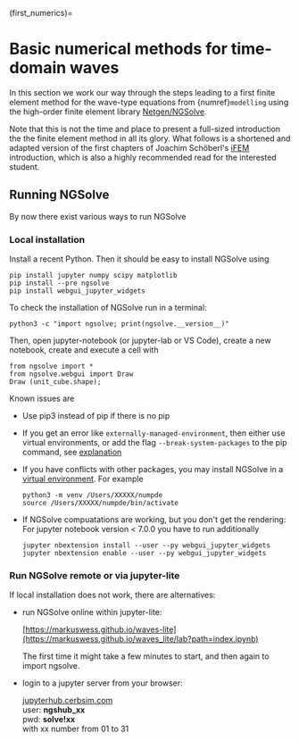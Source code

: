 (first_numerics)=
# Basic numerical methods for time-domain waves

In this section we work our way through the steps leading to a first finite element method for the wave-type equations from {numref}`modelling` using the high-order finite element library [Netgen/NGSolve](https://ngsolve.org).

Note that this is not the time and place to present a full-sized introduction the the finite element method in all its glory. What follows is a shortened and adapted version of the first chapters of Joachim Schöberl's [iFEM](https://jschoeberl.github.io/iFEM/) introduction, which is also a highly recommended read for the interested student.

## Running NGSolve

By now there exist various ways to run NGSolve

### Local installation
Install a recent Python. Then it should be easy to install NGSolve using

    pip install jupyter numpy scipy matplotlib
    pip install --pre ngsolve
    pip install webgui_jupyter_widgets


To check the installation of NGSolve run in a terminal:

    python3 -c "import ngsolve; print(ngsolve.__version__)"

Then, open jupyter-notebook (or jupyter-lab or VS Code), create a new notebook, create and execute a cell with

    from ngsolve import *
    from ngsolve.webgui import Draw
    Draw (unit_cube.shape);


Known issues are
- Use pip3 instead of pip if there is no pip
- If you get an error like `externally-managed-environment`, then either use
virtual environments, or add the flag `--break-system-packages` to the pip command, see [explanation](https://veronneau.org/python-311-pip-and-breaking-system-packages.html)

- If you have conflicts with other packages, you may install NGSolve in a [virtual environment](https://docs.python.org/3/library/venv.html#creating-virtual-environments). For example 

      python3 -m venv /Users/XXXXX/numpde
      source /Users/XXXXX/numpde/bin/activate

- If NGSolve compuatations are working, but you don't get the rendering: For jupyter notebook version < 7.0.0 you have to run additionally

      jupyter nbextension install --user --py webgui_jupyter_widgets
      jupyter nbextension enable --user --py webgui_jupyter_widgets


### Run NGSolve remote or via jupyter-lite

If local installation does not work, there are alternatives:

- run NGSolve online within jupyter-lite:

  [https://markuswess.github.io/waves-lite](https://markuswess.github.io/waves_lite/lab?path=index.ipynb)

  The first time it might take a few minutes to start, and then again to import ngsolve.

- login to a jupyter server from your browser:

  [jupyterhub.cerbsim.com](https://jupyterhub.cerbsim.com) <br>
  user: **ngshub_xx** <br>
  pwd:  **solve!xx** <br>
  with xx number from 01 to 31

  

